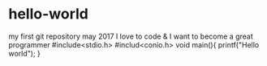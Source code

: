 # hello-world
my first git repository may 2017
I love to code & I want to become a great programmer
#include<stdio.h>
#includ<conio.h>
void main(){
printf("Hello world");
}
